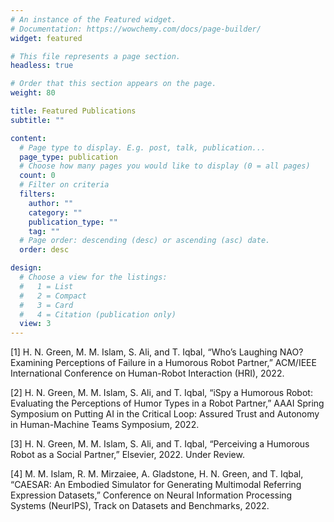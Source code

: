 ```yaml
---
# An instance of the Featured widget.
# Documentation: https://wowchemy.com/docs/page-builder/
widget: featured

# This file represents a page section.
headless: true

# Order that this section appears on the page.
weight: 80

title: Featured Publications
subtitle: ""

content:
  # Page type to display. E.g. post, talk, publication...
  page_type: publication
  # Choose how many pages you would like to display (0 = all pages)
  count: 0
  # Filter on criteria
  filters:
    author: ""
    category: ""
    publication_type: ""
    tag: ""
  # Page order: descending (desc) or ascending (asc) date.
  order: desc

design:
  # Choose a view for the listings:
  #   1 = List
  #   2 = Compact
  #   3 = Card
  #   4 = Citation (publication only)
  view: 3
---
```

[1] H. N. Green, M. M. Islam, S. Ali, and T. Iqbal, “Who’s Laughing NAO? Examining Perceptions of Failure in a Humorous Robot Partner,” ACM/IEEE International Conference on Human-Robot Interaction (HRI), 2022.

[2] H. N. Green, M. M. Islam, S. Ali, and T. Iqbal, “iSpy a Humorous Robot: Evaluating the Perceptions of Humor Types in a Robot Partner,” AAAI Spring Symposium on Putting AI in the Critical Loop: Assured Trust and Autonomy in Human-Machine Teams Symposium, 2022.

[3] H. N. Green, M. M. Islam, S. Ali, and T. Iqbal, “Perceiving a Humorous Robot as a Social Partner,” Elsevier, 2022. Under Review.

[4] M. M. Islam, R. M. Mirzaiee, A. Gladstone, H. N. Green, and T. Iqbal, “CAESAR: An Embodied Simulator for Generating Multimodal Referring Expression Datasets,” Conference on Neural Information Processing Systems (NeurIPS), Track on Datasets and Benchmarks, 2022.

